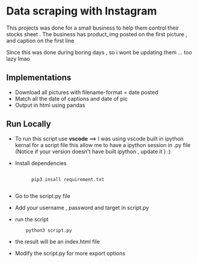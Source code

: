 
# Data scraping with Instagram 

This projects was done for a small business to help them control their stocks sheet . 
The business has product_img posted on the first picture , and caption on the first line  

Since this was done during boring days , so i wont be updating them ... too lazy lmao  

## Implementations  

- Download all pictures with filename-format = date posted 
- Match all the date of captions and date of pic 
- Output in html using pandas  

## Run Locally
- To run this script use **vscode**  ==> I was using vscode built in ipython kernal for a script file 
this allow me to have a ipython session in .py file 
(Notice if your version doesn't have built ipython , update it ) :) 

- Install dependencies 

    <code> 
        pip3 insall requirement.txt
    </code> 

- Go to the script.py file  
- Add your username , password and target in script.py  
- run the script  
    ```
        python3 script.py
    ```
- the result will be an index.html file 
- Modify the script.py for more export options 
    
  







